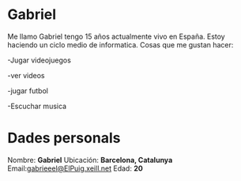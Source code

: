 # Gabriel
Me llamo Gabriel tengo 15 años actualmente vivo en España. Estoy haciendo un ciclo medio de informatica.
Cosas que me gustan hacer:

-Jugar videojuegos

-ver videos

-jugar futbol

-Escuchar musica 
# **Dades personals**
Nombre: **Gabriel**
Ubicación: **Barcelona, Catalunya**
Email:gabrieeel@ElPuig.xeill.net
Edad: **20**
